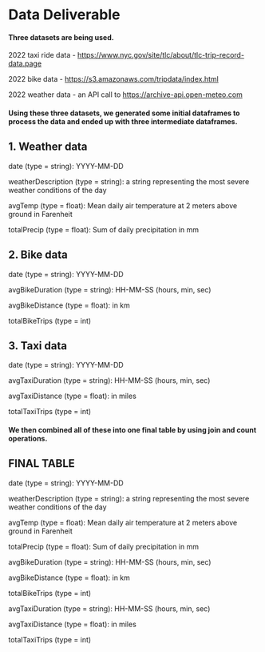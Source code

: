 # Data Deliverable

#### Three datasets are being used.

2022 taxi ride data - https://www.nyc.gov/site/tlc/about/tlc-trip-record-data.page

2022 bike data - https://s3.amazonaws.com/tripdata/index.html

2022 weather data - an API call to https://archive-api.open-meteo.com

#### Using these three datasets, we generated some initial dataframes to process the data and ended up with three intermediate dataframes.

##  1. Weather data

date (type = string): YYYY-MM-DD

weatherDescription (type = string): a string representing the most severe weather conditions of the day

avgTemp (type = float): Mean daily air temperature at 2 meters above ground in Farenheit

totalPrecip (type = float): Sum of daily precipitation in mm

##  2. Bike data

date (type = string): YYYY-MM-DD

avgBikeDuration (type = string): HH-MM-SS (hours, min, sec)

avgBikeDistance (type = float): in km

totalBikeTrips (type = int)

## 3. Taxi data

date (type = string): YYYY-MM-DD

avgTaxiDuration (type = string): HH-MM-SS (hours, min, sec)

avgTaxiDistance (type = float): in miles

totalTaxiTrips (type = int)

#### We then combined all of these into one final table by using join and count operations.

## FINAL TABLE

date (type = string): YYYY-MM-DD

weatherDescription (type = string): a string representing the most severe weather conditions of the day

avgTemp (type = float): Mean daily air temperature at 2 meters above ground in Farenheit

totalPrecip (type = float): Sum of daily precipitation in mm

avgBikeDuration (type = string): HH-MM-SS (hours, min, sec)

avgBikeDistance (type = float): in km

totalBikeTrips (type = int)

avgTaxiDuration (type = string): HH-MM-SS (hours, min, sec)

avgTaxiDistance (type = float): in miles

totalTaxiTrips (type = int)
